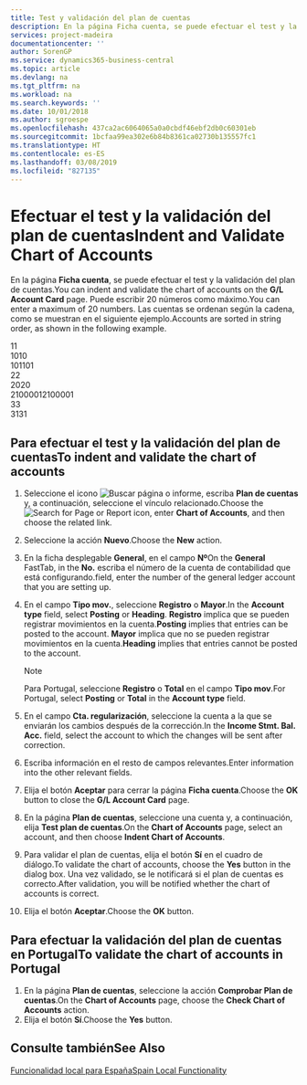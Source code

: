 ```yaml
---
title: Test y validación del plan de cuentas
description: En la página Ficha cuenta, se puede efectuar el test y la validación del plan de cuentas. Puede escribir 20 números como máximo. Las cuentas se ordenan según la cadena.
services: project-madeira
documentationcenter: ''
author: SorenGP
ms.service: dynamics365-business-central
ms.topic: article
ms.devlang: na
ms.tgt_pltfrm: na
ms.workload: na
ms.search.keywords: ''
ms.date: 10/01/2018
ms.author: sgroespe
ms.openlocfilehash: 437ca2ac6064065a0a0cbdf46ebf2db0c60301eb
ms.sourcegitcommit: 1bcfaa99ea302e6b84b8361ca02730b135557fc1
ms.translationtype: HT
ms.contentlocale: es-ES
ms.lasthandoff: 03/08/2019
ms.locfileid: "827135"
---
```

# <a name="indent-and-validate-chart-of-accounts"></a><span data-ttu-id="e66f5-105">Efectuar el test y la validación del plan de cuentas</span><span class="sxs-lookup"><span data-stu-id="e66f5-105">Indent and Validate Chart of Accounts</span></span>
<span data-ttu-id="e66f5-106">En la página **Ficha cuenta**, se puede efectuar el test y la validación del plan de cuentas.</span><span class="sxs-lookup"><span data-stu-id="e66f5-106">You can indent and validate the chart of accounts on the **G/L Account Card** page.</span></span> <span data-ttu-id="e66f5-107">Puede escribir 20 números como máximo.</span><span class="sxs-lookup"><span data-stu-id="e66f5-107">You can enter a maximum of 20 numbers.</span></span> <span data-ttu-id="e66f5-108">Las cuentas se ordenan según la cadena, como se muestran en el siguiente ejemplo.</span><span class="sxs-lookup"><span data-stu-id="e66f5-108">Accounts are sorted in string order, as shown in the following example.</span></span>  

<span data-ttu-id="e66f5-109">1</span><span class="sxs-lookup"><span data-stu-id="e66f5-109">1</span></span>  
<span data-ttu-id="e66f5-110">10</span><span class="sxs-lookup"><span data-stu-id="e66f5-110">10</span></span>  
<span data-ttu-id="e66f5-111">101</span><span class="sxs-lookup"><span data-stu-id="e66f5-111">101</span></span>  
<span data-ttu-id="e66f5-112">2</span><span class="sxs-lookup"><span data-stu-id="e66f5-112">2</span></span>  
<span data-ttu-id="e66f5-113">20</span><span class="sxs-lookup"><span data-stu-id="e66f5-113">20</span></span>  
<span data-ttu-id="e66f5-114">2100001</span><span class="sxs-lookup"><span data-stu-id="e66f5-114">2100001</span></span>  
<span data-ttu-id="e66f5-115">3</span><span class="sxs-lookup"><span data-stu-id="e66f5-115">3</span></span>  
<span data-ttu-id="e66f5-116">31</span><span class="sxs-lookup"><span data-stu-id="e66f5-116">31</span></span>  

## <a name="to-indent-and-validate-the-chart-of-accounts"></a><span data-ttu-id="e66f5-117">Para efectuar el test y la validación del plan de cuentas</span><span class="sxs-lookup"><span data-stu-id="e66f5-117">To indent and validate the chart of accounts</span></span>  

1.  <span data-ttu-id="e66f5-118">Seleccione el icono ![Buscar página o informe](../../media/ui-search/search_small.png "icono Buscar página o informe"), escriba **Plan de cuentas** y, a continuación, seleccione el vínculo relacionado.</span><span class="sxs-lookup"><span data-stu-id="e66f5-118">Choose the ![Search for Page or Report](../../media/ui-search/search_small.png "Search for Page or Report icon") icon, enter **Chart of Accounts**, and then choose the related link.</span></span>  
2.  <span data-ttu-id="e66f5-119">Seleccione la acción **Nuevo**.</span><span class="sxs-lookup"><span data-stu-id="e66f5-119">Choose the **New** action.</span></span>  
3.  <span data-ttu-id="e66f5-120">En la ficha desplegable **General**, en el campo **Nº**</span><span class="sxs-lookup"><span data-stu-id="e66f5-120">On the **General** FastTab, in the **No.**</span></span> <span data-ttu-id="e66f5-121">escriba el número de la cuenta de contabilidad que está configurando.</span><span class="sxs-lookup"><span data-stu-id="e66f5-121">field, enter the number of the general ledger account that you are setting up.</span></span>  
4.  <span data-ttu-id="e66f5-122">En el campo **Tipo mov.**, seleccione **Registro** o **Mayor**.</span><span class="sxs-lookup"><span data-stu-id="e66f5-122">In the **Account type** field, select **Posting** or **Heading**.</span></span> <span data-ttu-id="e66f5-123">**Registro** implica que se pueden registrar movimientos en la cuenta.</span><span class="sxs-lookup"><span data-stu-id="e66f5-123">**Posting** implies that entries can be posted to the account.</span></span> <span data-ttu-id="e66f5-124">**Mayor** implica que no se pueden registrar movimientos en la cuenta.</span><span class="sxs-lookup"><span data-stu-id="e66f5-124">**Heading** implies that entries cannot be posted to the account.</span></span>  

    > [!NOTE]  
    >  <span data-ttu-id="e66f5-125">Para Portugal, seleccione **Registro** o **Total** en el campo **Tipo mov**.</span><span class="sxs-lookup"><span data-stu-id="e66f5-125">For Portugal, select **Posting** or **Total** in the **Account type** field.</span></span>  

5.  <span data-ttu-id="e66f5-126">En el campo **Cta. regularización**, seleccione la cuenta a la que se enviarán los cambios después de la corrección.</span><span class="sxs-lookup"><span data-stu-id="e66f5-126">In the **Income Stmt. Bal. Acc.** field, select the account to which the changes will be sent after correction.</span></span>  
6.  <span data-ttu-id="e66f5-127">Escriba información en el resto de campos relevantes.</span><span class="sxs-lookup"><span data-stu-id="e66f5-127">Enter information into the other relevant fields.</span></span>  
7.  <span data-ttu-id="e66f5-128">Elija el botón **Aceptar** para cerrar la página **Ficha cuenta**.</span><span class="sxs-lookup"><span data-stu-id="e66f5-128">Choose the **OK** button to close the **G/L Account Card** page.</span></span>  
8.  <span data-ttu-id="e66f5-129">En la página **Plan de cuentas**, seleccione una cuenta y, a continuación, elija **Test plan de cuentas**.</span><span class="sxs-lookup"><span data-stu-id="e66f5-129">On the **Chart of Accounts** page, select an account, and then choose **Indent Chart of Accounts**.</span></span>  
9. <span data-ttu-id="e66f5-130">Para validar el plan de cuentas, elija el botón **Sí** en el cuadro de diálogo.</span><span class="sxs-lookup"><span data-stu-id="e66f5-130">To validate the chart of accounts, choose the **Yes** button in the dialog box.</span></span> <span data-ttu-id="e66f5-131">Una vez validado, se le notificará si el plan de cuentas es correcto.</span><span class="sxs-lookup"><span data-stu-id="e66f5-131">After validation, you will be notified whether the chart of accounts is correct.</span></span>  
10. <span data-ttu-id="e66f5-132">Elija el botón **Aceptar**.</span><span class="sxs-lookup"><span data-stu-id="e66f5-132">Choose the **OK** button.</span></span>  

## <a name="to-validate-the-chart-of-accounts-in-portugal"></a><span data-ttu-id="e66f5-133">Para efectuar la validación del plan de cuentas en Portugal</span><span class="sxs-lookup"><span data-stu-id="e66f5-133">To validate the chart of accounts in Portugal</span></span>  

1.  <span data-ttu-id="e66f5-134">En la página **Plan de cuentas**, seleccione la acción **Comprobar Plan de cuentas**.</span><span class="sxs-lookup"><span data-stu-id="e66f5-134">On the **Chart of Accounts** page, choose the **Check Chart of Accounts** action.</span></span>  
2.  <span data-ttu-id="e66f5-135">Elija el botón **Sí**.</span><span class="sxs-lookup"><span data-stu-id="e66f5-135">Choose the **Yes** button.</span></span>  

## <a name="see-also"></a><span data-ttu-id="e66f5-136">Consulte también</span><span class="sxs-lookup"><span data-stu-id="e66f5-136">See Also</span></span>  
[<span data-ttu-id="e66f5-137">Funcionalidad local para España</span><span class="sxs-lookup"><span data-stu-id="e66f5-137">Spain Local Functionality</span></span>](spain-local-functionality.md)
